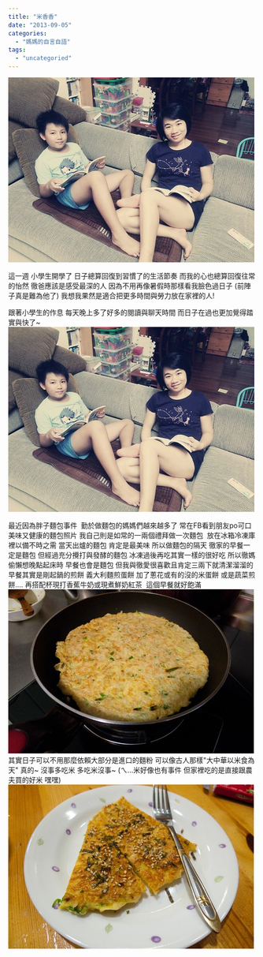 ```yaml
---
title: "米香香"
date: "2013-09-05"
categories: 
  - "媽媽的自言自語"
tags: 
  - "uncategoried"
---
```


![](images/9672908718_99f5110b1b.jpg)

這一週 小學生開學了 日子總算回復到習慣了的生活節奏 而我的心也總算回復往常的怡然 徹爸應該是感受最深的人 因為不用再像暑假時那樣看我臉色過日子 (前陣子真是難為他了) 我想我果然是適合把更多時間與勞力放在家裡的人!

跟著小學生的作息 每天晚上多了好多的閱讀與聊天時間 而日子在過也更加覺得踏實與快了~ ![](images/9672908718_99f5110b1b.jpg)

最近因為胖子麵包事件  勤於做麵包的媽媽們越來越多了 常在FB看到朋友po可口美味又健康的麵包照片 我自己則是如常的一兩個禮拜做一次麵包  放在冰箱冷凍庫裡以備不時之需 當天出爐的麵包 肯定是最美味 所以做麵包的隔天 徹家的早餐一定是麵包 但經過充分攪打與發酵的麵包 冰凍過後再吃其實一樣的很好吃 所以徹媽偷懶想晚點起床時 早餐也會是麵包 但我與徹愛很喜歡且肯定三兩下就清潔溜溜的早餐其實是剛起鍋的煎餅 義大利麵煎蛋餅 加了蔥花或有的沒的米蛋餅 或是蔬菜煎餅.... 再搭配杯現打香蕉牛奶或現煮鮮奶紅茶  這個早餐就好飽滿 ![20130829-P1120043](images/9663154150_812c9610cd.jpg) 其實日子可以不用那麼依賴大部分是進口的麵粉 可以像古人那樣"大中華以米食為天" 真的~ 沒事多吃米 多吃米沒事~ (ㄟ...米好像也有事件 但家裡吃的是直接跟農夫買的好米 嘿嘿) ![20130829-P1120044](images/9663153906_b7dcd0667d.jpg)
